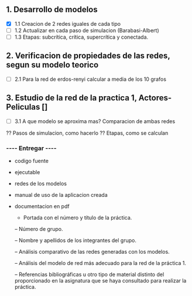 ## 1. Desarrollo de modelos
- [x] 1.1 Creacion de 2 redes iguales de cada tipo
- [ ] 1.2 Actualizar en cada paso de simulacion (Barabasi-Albert)
- [ ] 1.3 Etapas: subcrítica, crítica, supercrítica y conectada.
## 2. Verificacion de propiedades de las redes, segun su modelo teorico
- [ ] 2.1 Para la red de erdos-renyi calcular a media de los 10 grafos
## 3. Estudio de la red de la practica 1, Actores-Peliculas []
- [ ] 3.1 A que modelo se aproxima mas? Comparacion de ambas redes


?? Pasos de simulacion, como hacerlo
?? Etapas, como se calculan


### ---- Entregar ----


- codigo fuente

- ejecutable

- redes de los modelos

- manual de uso de la aplicacion creada

- documentacion en pdf

    - Portada con el número y título de la práctica.

    – Número de grupo.
    
    – Nombre y apellidos de los integrantes del grupo.
    
    – Análisis comparativo de las redes generadas con los modelos.
    
    – Análisis del modelo de red más adecuado para la red de la práctica 1.
    
    – Referencias bibliográficas u otro tipo de material distinto del proporcionado en la asignatura que se haya consultado para realizar la práctica.
